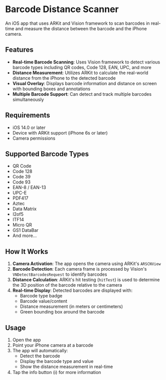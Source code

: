 # Barcode Distance Scanner

An iOS app that uses ARKit and Vision framework to scan barcodes in real-time and measure the distance between the barcode and the iPhone camera.

## Features

- **Real-time Barcode Scanning**: Uses Vision framework to detect various barcode types including QR codes, Code 128, EAN, UPC, and more
- **Distance Measurement**: Utilizes ARKit to calculate the real-world distance from the iPhone to the detected barcode
- **Visual Overlay**: Displays barcode information and distance on screen with bounding boxes and annotations
- **Multiple Barcode Support**: Can detect and track multiple barcodes simultaneously

## Requirements

- iOS 14.0 or later
- Device with ARKit support (iPhone 6s or later)
- Camera permissions

## Supported Barcode Types

- QR Code
- Code 128
- Code 39
- Code 93
- EAN-8 / EAN-13
- UPC-E
- PDF417
- Aztec
- Data Matrix
- I2of5
- ITF14
- Micro QR
- GS1 DataBar
- And more...

## How It Works

1. **Camera Activation**: The app opens the camera using ARKit's `ARSCNView`
2. **Barcode Detection**: Each camera frame is processed by Vision's `VNDetectBarcodesRequest` to identify barcodes
3. **Distance Calculation**: ARKit's hit testing (`hitTest`) is used to determine the 3D position of the barcode relative to the camera
4. **Real-time Display**: Detected barcodes are displayed with:
   - Barcode type badge
   - Barcode value/content
   - Distance measurement (in meters or centimeters)
   - Green bounding box around the barcode

## Usage

1. Open the app
2. Point your iPhone camera at a barcode
3. The app will automatically:
   - Detect the barcode
   - Display the barcode type and value
   - Show the distance measurement in real-time
4. Tap the info button (ℹ️) for more information
